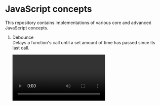 # JavaScript concepts

This repository contains implementations of various core and advanced JavaScript concepts.

1. Debounce  
   Delays a function's call until a set amount of time has passed since its last call.
   
   <video controls src="debounce.mov" title="Debounce"></video>